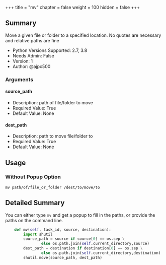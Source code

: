 +++
title = "mv"
chapter = false
weight = 100
hidden = false
+++

## Summary

Move a given file or folder to a specified location. No quotes are necessary and relative paths are fine 

- Python Versions Supported: 2.7, 3.8
- Needs Admin: False  
- Version: 1  
- Author: @ajpc500

### Arguments

#### source_path

- Description: path of file/folder to move
- Required Value: True  
- Default Value: None  

#### dest_path

- Description: path to move file/folder to  
- Required Value: True  
- Default Value: None  

## Usage

### Without Popup Option
```
mv path/of/file_or_folder /dest/to/move/to 
```

## Detailed Summary
You can either type `mv` and get a popup to fill in the paths, or provide the paths on the command line. 

```Python
    def mv(self, task_id, source, destination):
        import shutil
        source_path = source if source[0] == os.sep \
                else os.path.join(self.current_directory,source)
        dest_path = destination if destination[0] == os.sep \
                else os.path.join(self.current_directory,destination)
        shutil.move(source_path, dest_path)

```
